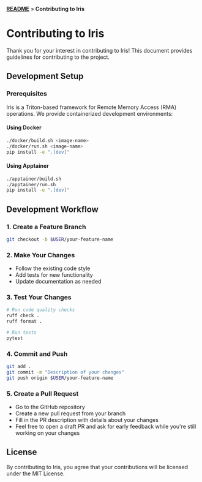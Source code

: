 <!--
MIT License

Copyright (c) 2025 Advanced Micro Devices, Inc. All Rights Reserved.

Permission is hereby granted, free of charge, to any person obtaining a copy
of this software and associated documentation files (the "Software"), to deal
in the Software without restriction, including without limitation the rights
to use, copy, modify, merge, publish, distribute, sublicense, and/or sell
copies of the Software, and to permit persons to whom the Software is
furnished to do so, subject to the following conditions:

The above copyright notice and this permission notice shall be included in all
copies or substantial portions of the Software.

THE SOFTWARE IS PROVIDED "AS IS", WITHOUT WARRANTY OF ANY KIND, EXPRESS OR
IMPLIED, INCLUDING BUT NOT LIMITED TO THE WARRANTIES OF MERCHANTABILITY,
FITNESS FOR A PARTICULAR PURPOSE AND NONINFRINGEMENT. IN NO EVENT SHALL THE
AUTHORS OR COPYRIGHT HOLDERS BE LIABLE FOR ANY CLAIM, DAMAGES OR OTHER
LIABILITY, WHETHER IN AN ACTION OF CONTRACT, TORT OR OTHERWISE, ARISING FROM,
OUT OF OR IN CONNECTION WITH THE SOFTWARE OR THE USE OR OTHER DEALINGS IN THE
SOFTWARE.
-->

**[README](../README.md)** » **Contributing to Iris**

# Contributing to Iris

Thank you for your interest in contributing to Iris! This document provides guidelines for contributing to the project.

## Development Setup

### Prerequisites

Iris is a Triton-based framework for Remote Memory Access (RMA) operations. We provide containerized development environments:

#### Using Docker
```bash
./docker/build.sh <image-name>
./docker/run.sh <image-name>
pip install -e ".[dev]"
```

#### Using Apptainer
```bash
./apptainer/build.sh
./apptainer/run.sh
pip install -e ".[dev]"
```

## Development Workflow

### 1. Create a Feature Branch
```bash
git checkout -b $USER/your-feature-name
```

### 2. Make Your Changes
- Follow the existing code style
- Add tests for new functionality
- Update documentation as needed

### 3. Test Your Changes
```bash
# Run code quality checks
ruff check .
ruff format .

# Run tests
pytest
```

### 4. Commit and Push
```bash
git add .
git commit -m "Description of your changes"
git push origin $USER/your-feature-name
```

### 5. Create a Pull Request
- Go to the GitHub repository
- Create a new pull request from your branch
- Fill in the PR description with details about your changes
- Feel free to open a draft PR and ask for early feedback while you're still working on your changes

## License

By contributing to Iris, you agree that your contributions will be licensed under the MIT License.
